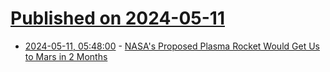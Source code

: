 # [Published on 2024-05-11](index.md)

* [2024-05-11, 05:48:00](https://soylentnews.org/article.pl?sid=24/05/10/1740200&from=rss) - [NASA's Proposed Plasma Rocket Would Get Us to Mars in 2 Months](https://soylentnews.org/article.pl?sid=24/05/10/1740200&from=rss)
